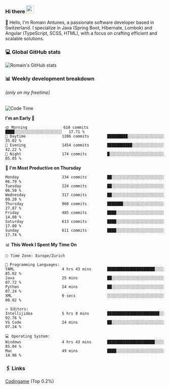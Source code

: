 ### Hi there <img src="https://media.giphy.com/media/hvRJCLFzcasrR4ia7z/giphy.gif" width="25px" height="25px">

👋 Hello, I'm Romain Antunes, a passionate software developer based in Switzerland. I specialize in Java (Spring Boot, Hibernate, Lombok) and Angular (TypeScript, SCSS, HTML), with a focus on crafting efficient and scalable solutions.

### 💻 Global GitHub stats
![Romain's GitHub stats](https://github-readme-streak-stats.herokuapp.com/?user=romainantunes&theme=dark)


### 📊 Weekly development breakdown 
###### *(only on my freetime)*

<!--START_SECTION:wakastats-->
![Code Time](http://img.shields.io/badge/Code%20Time-1%2C708%20hrs%209%20mins-blue)

**I'm an Early 🐤** 

```text
🌞 Morning                610 commits         ████░░░░░░░░░░░░░░░░░░░░░   17.71 % 
🌆 Daytime                1206 commits        █████████░░░░░░░░░░░░░░░░   35.02 % 
🌃 Evening                1454 commits        ███████████░░░░░░░░░░░░░░   42.22 % 
🌙 Night                  174 commits         █░░░░░░░░░░░░░░░░░░░░░░░░   05.05 % 
```
📅 **I'm Most Productive on Thursday** 

```text
Monday                   234 commits         ██░░░░░░░░░░░░░░░░░░░░░░░   06.79 % 
Tuesday                  224 commits         ██░░░░░░░░░░░░░░░░░░░░░░░   06.50 % 
Wednesday                317 commits         ██░░░░░░░░░░░░░░░░░░░░░░░   09.20 % 
Thursday                 960 commits         ███████░░░░░░░░░░░░░░░░░░   27.87 % 
Friday                   485 commits         ████░░░░░░░░░░░░░░░░░░░░░   14.08 % 
Saturday                 613 commits         ████░░░░░░░░░░░░░░░░░░░░░   17.80 % 
Sunday                   611 commits         ████░░░░░░░░░░░░░░░░░░░░░   17.74 % 
```


📊 **This Week I Spent My Time On** 

```text
🕑︎ Time Zone: Europe/Zurich

💬 Programming Languages: 
YAML                     4 hrs 43 mins       █████████████████████░░░░   85.02 % 
Java                     25 mins             ██░░░░░░░░░░░░░░░░░░░░░░░   07.72 % 
Python                   24 mins             ██░░░░░░░░░░░░░░░░░░░░░░░   07.24 % 
XML                      0 secs              ░░░░░░░░░░░░░░░░░░░░░░░░░   00.02 % 

🔥 Editors: 
Intellijidea             5 hrs 8 mins        ███████████████████████░░   92.76 % 
VS Code                  24 mins             ██░░░░░░░░░░░░░░░░░░░░░░░   07.24 % 

💻 Operating System: 
Windows                  4 hrs 43 mins       █████████████████████░░░░   85.04 % 
Mac                      49 mins             ████░░░░░░░░░░░░░░░░░░░░░   14.96 % 
```


<!--END_SECTION:wakastats-->

### 🖇 Links

[Codingame](https://www.codingame.com/profile/defc3ee5279aecc1bb6114e1f994ea9b3325423) (Top 0.2%)
